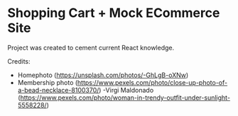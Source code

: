 # Shopping Cart + Mock ECommerce Site

Project was created to cement current React knowledge.

Credits:
- Homephoto (https://unsplash.com/photos/-GhLgB-oXNw)
- Membership photo (https://www.pexels.com/photo/close-up-photo-of-a-bead-necklace-8100370/)
-Virgi Maldonado (https://www.pexels.com/photo/woman-in-trendy-outfit-under-sunlight-5558228/)